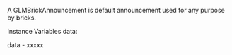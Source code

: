 A GLMBrickAnnouncement is default announcement used for any purpose by bricks.

Instance Variables
	data:		<Object>

data
	- xxxxx
